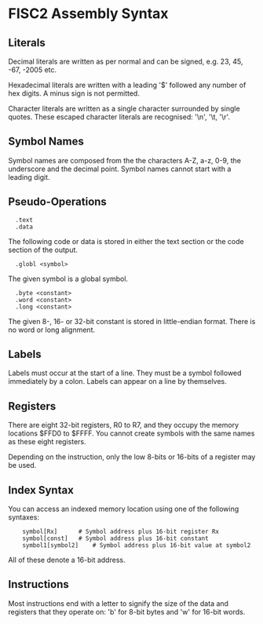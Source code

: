 # FISC2 Assembly Syntax

## Literals

Decimal literals are written as per normal and can be signed, e.g. 23, 45, -67,
-2005 etc.

Hexadecimal literals are written with a leading '$' followed any number of
hex digits. A minus sign is not permitted.

Character literals are written as a single character surrounded by single
quotes. These escaped character literals are recognised: '\n', '\t\, '\r'.

## Symbol Names

Symbol names are composed from the the characters A-Z, a-z, 0-9, the underscore
and the decimal point. Symbol names cannot start with a leading digit.

## Pseudo-Operations

```
  .text
  .data
```

The following code or data is stored in either the text section or the
code section of the output.

```
  .globl <symbol>
```

The given symbol is a global symbol.

```
  .byte <constant>
  .word <constant>
  .long <constant>
```

The given 8-, 16- or 32-bit constant is stored in little-endian format.
There is no word or long alignment.

## Labels

Labels must occur at the start of a line. They must be a symbol followed
immediately by a colon. Labels can appear on a line by themselves.

## Registers

There are eight 32-bit registers, R0 to R7, and they occupy the memory
locations $FFD0 to $FFFF. You cannot create symbols with the same names
as these eight registers.

Depending on the instruction, only the low 8-bits or 16-bits of a register
may be used.

## Index Syntax

You can access an indexed memory location using one of the following
syntaxes:

```
    symbol[Rx]		# Symbol address plus 16-bit register Rx
    symbol[const]	# Symbol address plus 16-bit constant
    symbol1[symbol2]	# Symbol address plus 16-bit value at symbol2
```

All of these denote a 16-bit address.

## Instructions

Most instructions end with a letter to signify the size of the data
and registers that they operate on: 'b' for 8-bit bytes and 'w' for
16-bit words.
